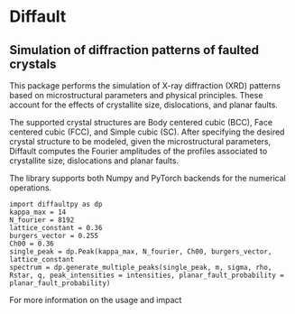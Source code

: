 # Diffault

## Simulation of diffraction patterns of faulted crystals

This package performs the simulation of X-ray diffraction (XRD) patterns based on microstructural parameters and physical principles. These account for the effects of crystallite size, dislocations, and planar faults. 

The supported crystal structures are Body centered cubic (BCC), Face centered cubic (FCC), and Simple cubic (SC). After specifying the desired crystal structure to be modeled, given the microstructural parameters, Diffault computes the Fourier amplitudes of the profiles associated to crystallite size, dislocations and planar faults. 

The library supports both Numpy and PyTorch backends for the numerical operations.


```
import diffaultpy as dp
kappa_max = 14
N_fourier = 8192
lattice_constant = 0.36
burgers_vector = 0.255
Ch00 = 0.36
single_peak = dp.Peak(kappa_max, N_fourier, Ch00, burgers_vector, lattice_constant
spectrum = dp.generate_multiple_peaks(single_peak, m, sigma, rho, Rstar, q, peak_intensities = intensities, planar_fault_probability = planar_fault_probability)
```

For more information on the usage and impact 